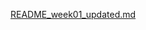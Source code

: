 [README_week01_updated.md](https://github.com/user-attachments/files/21396977/README_week01_updated.md)
